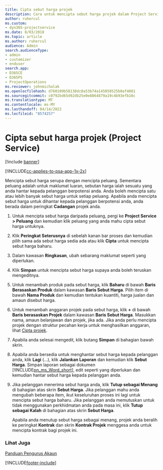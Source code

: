 ```yaml
---
title: Cipta sebut harga projek
description: Cara untuk mencipta sebut harga projek dalam Project Service
author: ruhercul
ms.custom:
- dyn365-projectservice
ms.date: 8/03/2018
ms.topic: article
ms.author: ruhercul
audience: Admin
search.audienceType:
- admin
- customizer
- enduser
search.app:
- D365CE
- D365PS
- ProjectOperations
ms.reviewer: johnmichalak
ms.openlocfilehash: d760109b58138dc8a53b74a145058525b0af4081
ms.sourcegitcommit: c0792bd65d92db25e0e8864879a19c4b93efb10c
ms.translationtype: MT
ms.contentlocale: ms-MY
ms.lasthandoff: 04/14/2022
ms.locfileid: "8574257"
---
```

# <a name="create-a-project-quote-project-service"></a>Cipta sebut harga projek (Project Service)

[!include [banner](../includes/psa-now-project-operations.md)]

[!INCLUDE[cc-applies-to-psa-app-1x-2x](../includes/cc-applies-to-psa-app-1x-2x.md)]

Mencipta sebut harga serupa dengan mencipta peluang. Sementara peluang adalah untuk maklumat luaran, sebutan harga ialah sesuatu yang anda hantar kepada pelanggan berpotensi anda. Anda boleh mencipta satu atau lebih banyak sebut harga untuk setiap peluang. Apabila anda mencipta sebut harga untuk dihantar kepada pelanggan berpotensi anda, anda berada dalam peringkat **Cadangan** projek anda.  
  
1. Untuk mencipta sebut harga daripada peluang, pergi ke **Project Service > Peluang** dan kemudian klik peluang yang anda mahu cipta sebut harga untuknya.  
  
2. Klik **Peringkat Seterusnya** di sebelah kanan bar proses dan kemudian pilih sama ada sebut harga sedia ada atau klik **Cipta** untuk mencipta sebut harga baharu.  
  
3. Dalam kawasan **Ringkasan**, ubah sebarang maklumat seperti yang diperlukan.  
  
4. Klik **Simpan** untuk mencipta sebut harga supaya anda boleh teruskan mengeditnya.  
  
5. Untuk menambah produk pada sebut harga, klik **Baharu** di bawah **Baris Berasaskan Produk** dalam kawasan **Baris Sebut Harga**. Pilih item di bawah **Nama Produk** dan kemudian tentukan kuantiti, harga jualan dan amaun disebut harga.  
  
6. Untuk menambah anggaran projek pada sebut harga, klik **+** di bawah **Baris berasaskan Projek** dalam kawasan **Baris Sebut Harga**. Masukkan nama, amaun belanjawan dan projek, jika ada. Jika anda perlu mencipta projek dengan struktur pecahan kerja untuk menghasilkan anggaran, lihat [Cipta projek](../psa/create-project.md).  
  
7. Apabila anda selesai mengedit, klik butang **Simpan** di bahagian bawah skrin.  
  
8. Apabila anda bersedia untuk menghantar sebut harga kepada pelanggan anda, klik **Lagi** (…), klik **Jalankan Laporan** dan kemudian klik **Sebut Harga**. Simpan laporan sebagai dokumen [!INCLUDE[pn_ms_Word_short](../includes/pn-ms-word-short.md)], edit seperti yang diperlukan dan kemudian hantar sebut harga kepada pelanggan anda.  
  
9. Jika pelanggan menerima sebut harga anda, klik **Tutup sebagai Menang** di bahagian atas skrin **Sebut Harga**. Jika pelanggan mahu anda mengubah beberapa item, ikut keseluruhan proses ini lagi untuk mencipta sebut harga baharu. Jika pelanggan anda memutuskan untuk tidak menggunakan perkhidmatan anda pada masa ini, klik **Tutup sebagai Kalah** di bahagian atas skrin **Sebut Harga**.  
  
   Apabila anda menutup sebut harga sebagai menang, projek anda beralih ke peringkat **Kontrak** dan skrin **Kontrak Projek** menggesa anda untuk mencipta kontrak bagi projek ini.  
  
### <a name="see-also"></a>Lihat Juga  
 [Panduan Pengurus Akaun](../psa/account-manager-guide.md)


[!INCLUDE[footer-include](../includes/footer-banner.md)]

